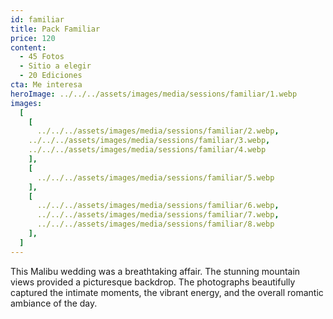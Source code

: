 ```yaml
---
id: familiar
title: Pack Familiar
price: 120
content:
  - 45 Fotos
  - Sitio a elegir
  - 20 Ediciones
cta: Me interesa
heroImage: ../../../assets/images/media/sessions/familiar/1.webp
images:
  [
    [
      ../../../assets/images/media/sessions/familiar/2.webp,
    ../../../assets/images/media/sessions/familiar/3.webp,
    ../../../assets/images/media/sessions/familiar/4.webp
    ],
    [
      ../../../assets/images/media/sessions/familiar/5.webp
    ],
    [
      ../../../assets/images/media/sessions/familiar/6.webp,
      ../../../assets/images/media/sessions/familiar/7.webp,
      ../../../assets/images/media/sessions/familiar/8.webp
    ],
  ]
---
```


This Malibu wedding was a breathtaking affair. The stunning mountain views provided a picturesque backdrop. The photographs beautifully captured the intimate moments, the vibrant energy, and the overall romantic ambiance of the day.
